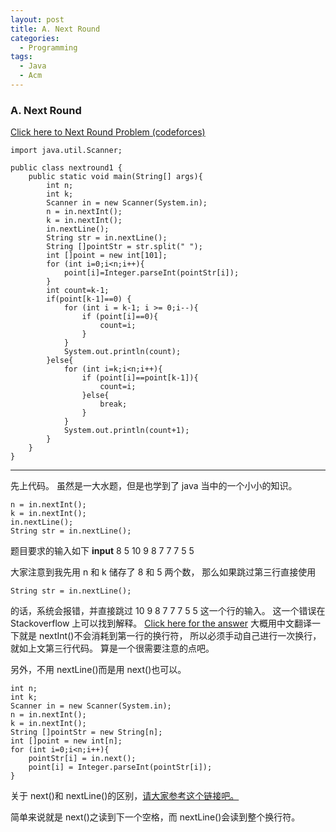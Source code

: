 ```yaml
---
layout: post
title: A. Next Round
categories:
  - Programming
tags:
  - Java
  - Acm
---
```


### **A. Next Round**

[Click here to Next Round Problem (codeforces)](http://codeforces.com/problemset/problem/158/A)

    import java.util.Scanner;

    public class nextround1 {
    	public static void main(String[] args){
    		int n;
    		int k;
    		Scanner in = new Scanner(System.in);
    		n = in.nextInt();
    		k = in.nextInt();
    		in.nextLine();
    		String str = in.nextLine();
    		String []pointStr = str.split(" ");
    		int []point = new int[101];
    		for (int i=0;i<n;i++){
    			point[i]=Integer.parseInt(pointStr[i]);
    		}
    		int count=k-1;
    		if(point[k-1]==0) {
    			for (int i = k-1; i >= 0;i--){
    				if (point[i]==0){
    					count=i;
    				}
    			}
    			System.out.println(count);
    		}else{
    			for (int i=k;i<n;i++){
    				if (point[i]==point[k-1]){
    					count=i;
    				}else{
    					break;
    				}
    			}
    			System.out.println(count+1);
    		}
    	}
    }

---

先上代码。
虽然是一大水题，但是也学到了 java 当中的一个小小的知识。

    n = in.nextInt();
    k = in.nextInt();
    in.nextLine();
    String str = in.nextLine();

题目要求的输入如下
**input**
8 5
10 9 8 7 7 7 5 5

大家注意到我先用 n 和 k 储存了 8 和 5 两个数，
那么如果跳过第三行直接使用

    String str = in.nextLine();

的话，系统会报错，并直接跳过 10 9 8 7 7 7 5 5 这一个行的输入。
这一个错误在 Stackoverflow 上可以找到解释。
[Click here for the answer](http://stackoverflow.com/questions/13102045/scanner-is-skipping-nextline-after-using-next-nextint-or-other-nextfoo)
大概用中文翻译一下就是 nextInt()不会消耗到第一行的换行符，
所以必须手动自己进行一次换行，就如上文第三行代码。
算是一个很需要注意的点吧。

另外，不用 nextLine()而是用 next()也可以。

    int n;
    int k;
    Scanner in = new Scanner(System.in);
    n = in.nextInt();
    k = in.nextInt();
    String []pointStr = new String[n];
    int []point = new int[n];
    for (int i=0;i<n;i++){
    	pointStr[i] = in.next();
    	point[i] = Integer.parseInt(pointStr[i]);
    }

关于 next()和 nextLine()的区别，[请大家参考这个链接吧。](http://stackoverflow.com/questions/22458575/whats-the-difference-between-next-and-nextline-methods-from-scanner-class)

简单来说就是 next()之读到下一个空格，而 nextLine()会读到整个换行符。
